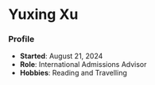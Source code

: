 # Yuxing Xu
### Profile
- **Started**: August 21, 2024
- **Role**: International Admissions Advisor
- **Hobbies**: Reading and Travelling 

